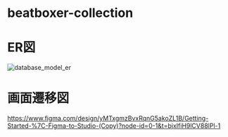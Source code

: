 # beatboxer-collection

# ER図
![database_model_er](https://github.com/user-attachments/assets/720c1fa3-0b68-4d68-82cd-3b3ce28a9b67)

# 画面遷移図
https://www.figma.com/design/yMTxgmzBvxRqnG5akoZL1B/Getting-Started-%7C-Figma-to-Studio-(Copy)?node-id=0-1&t=bjxIfiH9lCV88lPl-1
